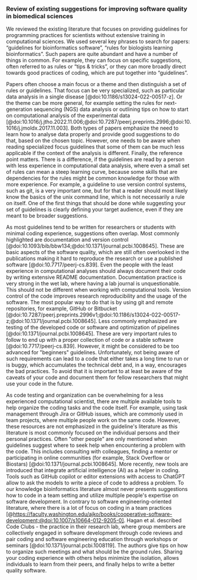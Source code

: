 ### Review of existing suggestions for improving software quality in biomedical sciences ###

We reviewed the existing literature that focuses on providing guidelines for programming practices for scientists without extensive training in computational sciences.
We used several key phrases to search for papers: “guidelines for bioinformatics software”, “rules for biologists learning bioinformatics”.
Such papers are quite abundant and have a number of things in common.
For example, they can focus on specific suggestions, often referred to as rules or “tips & tricks”, or they can more broadly direct towards good practices of coding, which are put together into “guidelines”.

Papers often choose a main focus or a theme and then distinguish a set of rules or guidelines.
That focus can be very specialized, such as particular data analysis in a single disease [@doi:10.1186/s13024-022-00517-z].
Or the theme can be more general, for example setting the rules for next-generation sequencing (NGS) data analysis or outlining tips on how to start on computational analysis of the experimental data [@doi:10.1016/j.jtho.2022.11.006;@doi:10.7287/peerj.preprints.2996;@doi:10.1016/j.jmoldx.2017.11.003].
Both types of papers emphasize the need to learn how to analyse data properly and provide good suggestions to do that, based on the chosen topic.
However, one needs to be aware when reading specialized focus guidelines that some of them can be much less applicable if the context of the analysis is different.
Finally, the reference point matters.
There is a difference, if the guidelines are read by a person with less experience in computational data analysis, where even a small set of rules can mean a steep learning curve, because some skills that are dependencies for the rules might be common knowledge for those with more experience.
For example, a guideline to use version control systems, such as git, is a very important one, but for that a reader should most likely know the basics of the unix command line, which is not necessarily a rule on itself.
One of the first things that should be done while suggesting your set of guidelines is clearly defining your target audience, even if they are meant to be broader suggestions.

As most guidelines tend to be written for researchers or students with minimal coding experience, suggestions often overlap.
Most commonly highlighted are documentation and version control [@doi:10.1093/bib/bbw134;@doi:10.1371/journal.pcbi.1008645].
These are basic aspects of the software quality, which are still often overlooked in the publications making it hard to reproduce the research or use a published software [@doi:10.7717/peerj-cs.839].
Even the people with the least experience in computational analyses should always document their code by writing extensive README documentation.
Documentation practice is very strong in the wet lab, where having a lab journal is unquestionable.
This should not be different when working with computational tools. Version control of the code improves research reproducibility and the usage of the software.
The most popular way to do that is by using git and remote repositories, for example, GitHub or Bitbucket [@doi:10.7287/peerj.preprints.2996v1;@doi:10.1186/s13024-022-00517-z;@doi:10.1371/journal.pcbi.1008645].
Less commonly emphasized are testing of the developed code or software and optimization of pipelines [@doi:10.1371/journal.pcbi.1008645].
These are very important rules to follow to end up with a proper collection of code or a stable software [@doi:10.7717/peerj-cs.839].
However, it might be considered to be too advanced for "beginners" guidelines.
Unfortunately, not being aware of such requirements can lead to a code that either takes a long time to run or is buggy, which accumulates the technical debt and, in a way, encourages the bad practices.
To avoid that it is important to at least be aware of the caveats of your code and document them for fellow researchers that might use your code in the future.


As code testing and organization can be overwhelming for a less experienced computational scientist, there are multiple available tools to help organize the coding tasks and the code itself.
For example, using task management through Jira or GitHub issues, which are commonly used in team projects, where multiple people work on the same code.
However, these resources are not emphasized in the guideline's literature as this literature is most commonly focused on the individual persons and their personal practices.
Often "other people" are only mentioned when guidelines suggest where to seek help when encountering a problem with the code.
This includes consulting with colleagues, finding a mentor or participating in online communities (for example, Stack Overflow or Biostars) [@doi:10.1371/journal.pcbi.1008645].
More recently, new tools are introduced that integrate artificial intelligence (AI) as a helper in coding.
Tools such as GitHub copilot or editor extensions with access to ChatGPT allow to ask the models to write a piece of code to address a problem.
To our knowledge bioinformatics literature almost never presents suggestions how to code in a team setting and utilize multiple people's expertise on software development.
In contrary to software engineering-oriented literature, where there is a lot of focus on coding in a team practices [@https://faculty.washington.edu/ajko/books/cooperative-software-development;@doi:10.1007/s10664-012-9205-0].
Hagan et al. described Code Clubs - the practice in their research lab, where group members are collectively engaged in software development through code reviews and pair coding and software engineering education through workshops or seminars [@doi:10.1371/journal.pcbi.1008119].
The authors give tips on how to organize such meetings and what should be the ground rules.
Sharing your coding experience with others helps minimize the isolation, allows individuals to learn from their peers, and finally helps to write a better quality software.